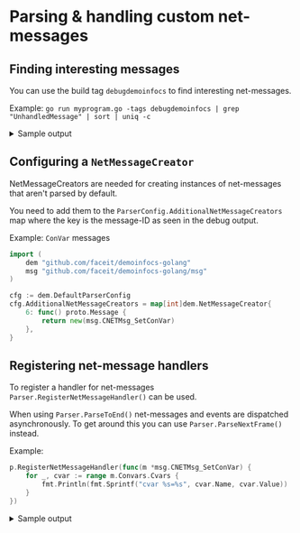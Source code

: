 # Parsing & handling custom net-messages

## Finding interesting messages

You can use the build tag `debugdemoinfocs` to find interesting net-messages.

Example: `go run myprogram.go -tags debugdemoinfocs | grep "UnhandledMessage" | sort | uniq -c`

<details>
<summary>Sample output</summary>

```
      1 UnhandledMessage: id=10 name=svc_ClassInfo
      1 UnhandledMessage: id=14 name=svc_VoiceInit
   9651 UnhandledMessage: id=17 name=svc_Sounds
      1 UnhandledMessage: id=18 name=svc_SetView
    227 UnhandledMessage: id=21 name=svc_BSPDecal
  12705 UnhandledMessage: id=27 name=svc_TempEntities
    514 UnhandledMessage: id=28 name=svc_Prefetch
  85308 UnhandledMessage: id=4 name=net_Tick
      2 UnhandledMessage: id=5 name=net_StringCmd
      3 UnhandledMessage: id=6 name=net_SetConVar
      3 UnhandledMessage: id=7 name=net_SignonState
      1 UnhandledMessage: id=8 name=svc_ServerInfo
```
</details>

## Configuring a `NetMessageCreator`

NetMessageCreators are needed for creating instances of net-messages that aren't parsed by default.

You need to add them to the `ParserConfig.AdditionalNetMessageCreators` map where the key is the message-ID as seen in the debug output.

Example: `ConVar` messages

```go
import (
	dem "github.com/faceit/demoinfocs-golang"
	msg "github.com/faceit/demoinfocs-golang/msg"
)

cfg := dem.DefaultParserConfig
cfg.AdditionalNetMessageCreators = map[int]dem.NetMessageCreator{
	6: func() proto.Message {
		return new(msg.CNETMsg_SetConVar)
	},
}
```

## Registering net-message handlers

To register a handler for net-messages `Parser.RegisterNetMessageHandler()` can be used.

When using `Parser.ParseToEnd()` net-messages and events are dispatched asynchronously. To get around this you can use `Parser.ParseNextFrame()` instead.

Example:

```go
p.RegisterNetMessageHandler(func(m *msg.CNETMsg_SetConVar) {
	for _, cvar := range m.Convars.Cvars {
		fmt.Println(fmt.Sprintf("cvar %s=%s", cvar.Name, cvar.Value))
	}
})
```

<details>
<summary>Sample output</summary>

```
cvar mp_spec_swapplayersides=1
cvar cash_team_rescued_hostage=750
cvar bot_autodifficulty_threshold_high=0
cvar cash_team_win_by_defusing_bomb=3500
cvar game_mode=1
cvar sv_damage_print_enable=0
cvar mp_force_pick_time=160
cvar mp_ggtr_bomb_pts_for_upgrade=2
cvar bot_quota=0
cvar ff_damage_reduction_bullets=0.33
cvar sv_gameinstructor_disable=1
cvar =0
cvar bot_quota_mode=fill
cvar mp_join_grace_time=30
cvar mp_maxrounds=30
cvar ammo_grenade_limit_total=4
cvar mp_spectators_max=10
cvar mp_round_restart_delay=5
cvar mp_win_panel_display_time=15
cvar mp_respawn_immunitytime=0
cvar mp_roundtime_defuse=1.92
cvar mp_ggprogressive_round_restart_delay=15
cvar mp_match_end_restart=1
cvar mp_timelimit=0
cvar mp_warmuptime=5
cvar mp_randomspawn_los=0
cvar sv_competitive_official_5v5=1
cvar sv_mincmdrate=30
cvar mp_halftime_duration=15
cvar mp_weapons_allow_map_placed=1
cvar mp_autokick=0
cvar sv_grenade_trajectory_time_spectator=1
cvar sv_minrate=20000
cvar sv_holiday_mode=0
cvar sv_kick_players_with_cooldown=0
cvar mp_ggtr_bomb_defuse_bonus=1
cvar spec_freeze_time=5
cvar mp_buytime=15
cvar bot_difficulty=2
cvar mp_playerid_delay=0.5
cvar mp_roundtime_hostage=1.92
cvar mp_freezetime=15
cvar sv_maxcmdrate=128
cvar bot_defer_to_human_goals=1
cvar sv_skyname=sky_cs15_daylight01_hdr
cvar mp_friendlyfire=1
cvar cash_team_hostage_interaction=150
cvar spec_freeze_panel_extended_time=0
cvar ff_damage_reduction_other=0.4
cvar sv_allow_wait_command=0
cvar mp_molotovusedelay=0
cvar mp_playerid_hold=0.25
cvar mp_limitteams=0
cvar cash_team_elimination_hostage_map_t=3000
cvar sv_friction=4.8
cvar mp_ggtr_bomb_detonation_bonus=1
cvar ammo_grenade_limit_flashbang=2
cvar sv_coaching_enabled=1
cvar steamworks_sessionid_server=1169494819006
cvar mp_overtime_enable=1
cvar tv_snapshotrate=24
cvar mp_roundtime=1.92
cvar sv_kick_ban_duration=0
cvar mp_halftime=1
cvar sv_spawn_afk_bomb_drop_time=30
cvar mp_ggtr_bomb_respawn_delay=0
cvar mp_overtime_startmoney=16000
cvar think_limit=0
cvar sv_accelerate=5.6
cvar ff_damage_reduction_grenade=0.85
cvar cash_team_elimination_hostage_map_ct=3000
cvar sv_maxupdaterate=128
cvar cash_team_hostage_alive=150
cvar tv_transmitall=1
cvar steamworks_sessionid_server=0
cvar steamworks_sessionid_server=1169497558498
```
</details>
